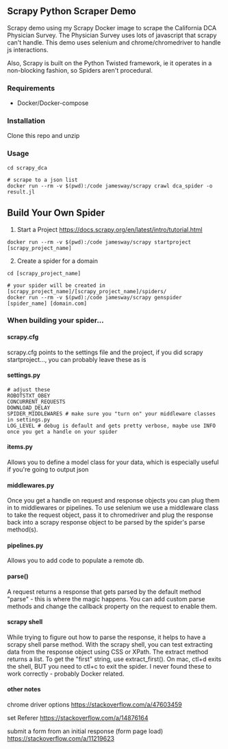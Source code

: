 ## Scrapy Python Scraper Demo
Scrapy demo using my Scrapy Docker image to scrape the California DCA Physician Survey. The Physician Survey uses lots of javascript that scrapy can't handle. This demo uses selenium and chrome/chromedriver to handle js interactions.  

Also, Scrapy is built on the Python Twisted framework, ie it operates in a non-blocking fashion, so Spiders aren't procedural.

### Requirements
- Docker/Docker-compose

### Installation
Clone this repo and unzip

### Usage
```
cd scrapy_dca

# scrape to a json list
docker run --rm -v $(pwd):/code jamesway/scrapy crawl dca_spider -o result.jl
```

## Build Your Own Spider

1. Start a Project
https://docs.scrapy.org/en/latest/intro/tutorial.html
```
docker run --rm -v $(pwd):/code jamesway/scrapy startproject [scrapy_project_name]
```

2. Create a spider for a domain
```
cd [scrapy_project_name]

# your spider will be created in [scrapy_project_name]/[scrapy_project_name]/spiders/
docker run --rm -v $(pwd):/code jamesway/scrapy genspider [spider_name] [domain.com]
```  

### When building your spider...
#### scrapy.cfg
scrapy.cfg points to the settings file and the project, if you did scrapy startproject..., you can probably leave these as is

#### settings.py
```
# adjust these
ROBOTSTXT_OBEY
CONCURRENT_REQUESTS
DOWNLOAD_DELAY
SPIDER_MIDDLEWARES # make sure you "turn on" your middleware classes in settings.py
LOG_LEVEL # debug is default and gets pretty verbose, maybe use INFO once you get a handle on your spider
```  

#### items.py
Allows you to define a model class for your data, which is especially useful if you're going to output json  

#### middlewares.py
Once you get a handle on request and response objects you can plug them in to middlewares or pipelines. To use selenium we use a middleware class to take the request object, pass it to chromedriver and plug the response back into a scrapy response object to be parsed by the spider's parse method(s).  

#### pipelines.py
Allows you to add code to populate a remote db.

#### parse()
A request returns a response that gets parsed by the default method "parse" - this is where the magic happens. You can add custom parse methods and change the callback property on the request to enable them.  

#### scrapy shell
While trying to figure out how to parse the response, it helps to have a scrapy shell parse method. With the scrapy shell, you can test extracting data from the response object using CSS or XPath. The extract method returns a list. To get the "first" string, use extract_first(). On mac, ctl+d exits the shell, BUT you need to ctl+c to exit the spider. I never found these to work correctly - probably Docker related.  

#### other notes
chrome driver options
https://stackoverflow.com/a/47603459

set Referer
https://stackoverflow.com/a/14876164

submit a form from an initial response (form page load)
https://stackoverflow.com/a/11219623
